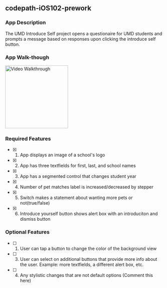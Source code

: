 ## codepath-iOS102-prework

### App Description

The UMD Introduce Self project opens a questionaire for UMD students and prompts
a message based on responses upon clicking the introduce self button.

### App Walk-though

<img src= "https://i.imgur.com/a/QrYv7E4.gif" title = 'Video Walkthrough' width='200' height = '200' alt = 'Video Walkthrough' />
<br>


### Required Features

- [x] 1. App displays an image of a school's logo
- [x] 2. App has three textfields for first, last, and school names
- [x] 3. App has a segmented control that changes student year
- [x] 4. Number of pet matches label is increased/decreased by stepper
- [x] 5. Switch makes a statement about wanting more pets or not(true/false) 
- [x] 6. Introduce yourself button shows alert box with an introduciton and dismiss button

### Optional Features

- [ ] 1. User can tap a button to change the color of the background view
- [ ] 3. User can select on additional buttons that provide more info about the user. Example: more textfields, a different alert box, etc.
- [ ] 4. Any stylistic changes that are not default options (Comment this here)


